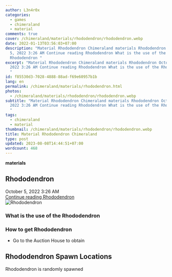 ```yaml
---
author: L3n4r0x
categories:
  - games
  - chimeraland
  - material
comments: true
cover: /chimeraland/materials/rhododendron/rhododendron.webp
date: 2022-01-13T03:56:03+07:00
description: "Material Rhododendron Chimeraland materials Rhododendron October
  5, 2022 3:26 AM Continue reading Rhododendron What is the use of the
  Rhododendron "
excerpt: "Material Rhododendron Chimeraland materials Rhododendron October 5,
  2022 3:26 AM Continue reading Rhododendron What is the use of the Rhododendron
  "
id: f85530d3-7028-4888-88ad-f69e60957b1b
lang: en
permalink: /chimeraland/materials/rhododendron.html
photos:
  - /chimeraland/materials/rhododendron/rhododendron.webp
subtitle: "Material Rhododendron Chimeraland materials Rhododendron October 5,
  2022 3:26 AM Continue reading Rhododendron What is the use of the Rhododendron
  "
tags:
  - chimeraland
  - material
thumbnail: /chimeraland/materials/rhododendron/rhododendron.webp
title: Material Rhododendron Chimeraland
type: post
updated: 2023-08-08T14:44:51+07:00
wordcount: 468
---
```


<link
  rel="stylesheet"
  href="https://rawcdn.githack.com/dimaslanjaka/Web-Manajemen/870a349/css/bootstrap-5-3-0-alpha3-wrapper.css"
/>
<section id="bootstrap-wrapper">
  <div data-bs-theme="dark">
    <div
      class="row g-0 border rounded overflow-hidden flex-md-row mb-4 shadow-sm position-relative bg-dark text-light"
    >
      <div class="col p-4 d-flex flex-column position-static">
        <strong class="d-inline-block mb-2 text-success">materials</strong>
        <h2 class="mb-0">Rhododendron</h2>
        <div class="mb-1 text-muted">October 5, 2022 3:26 AM</div>
        <a
          href="/chimeraland/materials/rhododendron.html"
          class="stretched-link d-none text-primary"
          >Continue reading Rhododendron</a
        >
      </div>
      <div class="col-auto d-none d-md-block d-lg-block">
        <img
          src="https://www.webmanajemen.com/chimeraland/materials/rhododendron/rhododendron.webp"
          alt="Rhododendron"
        />
      </div>
    </div>
    <div class="row">
      <div class="col-lg-6 col-12 mb-2">
        <div class="card">
          <div class="card-body">
            <h3 class="card-title">What is the use of the Rhododendron</h3>
            <div class="card-text"><ul></ul></div>
          </div>
        </div>
      </div>
      <div class="col-lg-6 col-12 mb-2">
        <div class="card">
          <div class="card-body">
            <h3 class="card-title">How to get Rhododendron</h3>
            <div class="card-text">
              <ul>
                <li>Go to the Auction House to obtain</li>
              </ul>
            </div>
          </div>
        </div>
      </div>
      <div class="col-12 mb-2">
        <h2>Rhododendron Spawn Locations</h2>
        <p>Rhododendron is randomly spawned</p>
      </div>
    </div>
  </div>
</section>